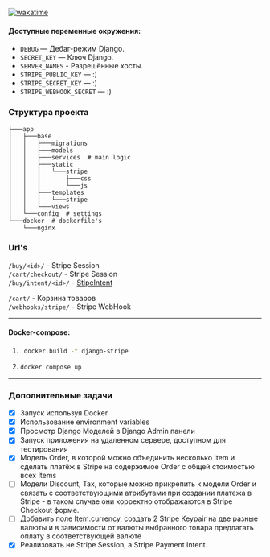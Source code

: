 [![wakatime](https://wakatime.com/badge/user/4383046a-77b6-4e66-bd61-7e658de3cac8/project/f3b5159f-074d-4c55-845d-c4bc47ad2e92.svg)](https://wakatime.com/badge/user/4383046a-77b6-4e66-bd61-7e658de3cac8/project/f3b5159f-074d-4c55-845d-c4bc47ad2e92)
#### Доступные переменные окружения:

- `DEBUG` — Дебаг-режим Django.
- `SECRET_KEY` — Ключ Django.
- `SERVER_NAMES` - Разрешённые хосты.
- `STRIPE_PUBLIC_KEY` — :)
- `STRIPE_SECRET_KEY` — :)
- `STRIPE_WEBHOOK_SECRET` — :)

### Структура проекта

```
├───app
│   ├───base
│   │   ├───migrations
│   │   ├───models
│   │   ├───services  # main logic
│   │   ├───static
│   │   │   └───stripe
│   │   │       ├───css
│   │   │       └───js
│   │   ├───templates
│   │   │   └───stripe
│   │   └───views
│   └───config  # settings
└───docker  # dockerfile's
    └───nginx
```

### Url's

`/buy/<id>/` - Stripe Session \
`/cart/checkout/` - Stripe Session \
`/buy/intent/<id>/` - <ins>StipeIntent</ins>

`/cart/` - Корзина товаров \
`/webhooks/stripe/` - Stripe WebHook

---

#### Docker-compose:

1. ```bash 
    docker build -t django-stripe
    ```

2.  ```bash
    docker compose up
    ```

---

### Дополнительные задачи

- [X] Запуск используя Docker
- [X] Использование environment variables
- [X] Просмотр Django Моделей в Django Admin панели
- [X] Запуск приложения на удаленном сервере, доступном для тестирования
- [X] Модель Order, в которой можно объединить несколько Item и сделать платёж в Stripe на содержимое Order c общей
  стоимостью всех Items
- [ ] Модели Discount, Tax, которые можно прикрепить к модели Order и связать с соответствующими атрибутами при создании
  платежа в Stripe - в таком случае они корректно отображаются в Stripe Checkout форме.
- [ ] Добавить поле Item.currency, создать 2 Stripe Keypair на две разные валюты и в зависимости от валюты выбранного
  товара предлагать оплату в соответствующей валюте
- [X] Реализовать не Stripe Session, а Stripe Payment Intent.
